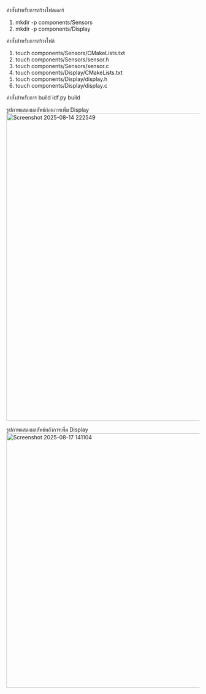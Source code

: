 คำสั่งสำหรับการสร้างโฟลเดอร์
1. mkdir -p components/Sensors
2. mkdir -p components/Display

คำสั่งสำหรับการสร้างไฟล์
1. touch components/Sensors/CMakeLists.txt
2. touch components/Sensors/sensor.h
3. touch components/Sensors/sensor.c
4. touch components/Display/CMakeLists.txt
5. touch components/Display/display.h
6. touch components/Display/display.c

คำสั่งสำหรับการ build
idf.py build

รูปภาพแสดงผลลัพธ์ก่อนการเพิ่ม Display
<img width="923" height="802" alt="Screenshot 2025-08-14 222549" src="https://github.com/user-attachments/assets/646d0248-ae3f-4b4b-8873-2f26663eb26a" />

รูปภาพแสดงผลลัพธ์หลังการเพิ่ม Display
<img width="926" height="664" alt="Screenshot 2025-08-17 141104" src="https://github.com/user-attachments/assets/4f0f1104-4d40-44ed-a6c6-ebbcb4bb4f93" />




